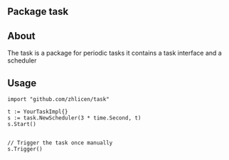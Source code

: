 ## Package task
## About
The task is a package for periodic tasks
it contains a task interface and a scheduler


## Usage
```
import "github.com/zhlicen/task"

t := YourTaskImpl{}
s := task.NewScheduler(3 * time.Second, t)
s.Start()


// Trigger the task once manually
s.Trigger()
```
